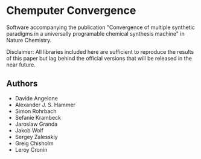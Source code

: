 # Chemputer Convergence

Software accompanying the publication "Convergence of multiple synthetic paradigms in a universally programable chemical synthesis machine" in Nature Chemistry.

Disclaimer: All libraries included here are sufficient to reproduce the results of this paper but lag behind the official versions that will be released in the near future.

## Authors

* Davide Angelone
* Alexander J. S. Hammer
* Simon Rohrbach
* Sefanie Krambeck
* Jaroslaw Granda
* Jakob Wolf
* Sergey Zalesskiy
* Greig Chisholm
* Leroy Cronin
